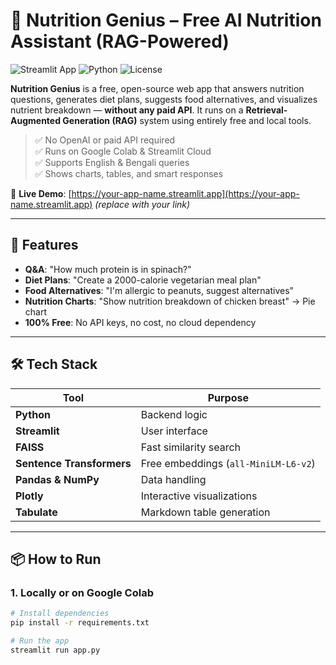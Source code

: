 # 🍏 Nutrition Genius – Free AI Nutrition Assistant (RAG-Powered)

![Streamlit App](https://img.shields.io/badge/Streamlit-FF4B4B?logo=streamlit&logoColor=white)
![Python](https://img.shields.io/badge/Python-3776AB?logo=python&logoColor=white)
![License](https://img.shields.io/badge/License-MIT-green)

**Nutrition Genius** is a free, open-source web app that answers nutrition questions, generates diet plans, suggests food alternatives, and visualizes nutrient breakdown — **without any paid API**. It runs on a **Retrieval-Augmented Generation (RAG)** system using entirely free and local tools.

> ✅ No OpenAI or paid API required  
> ✅ Runs on Google Colab & Streamlit Cloud  
> ✅ Supports English & Bengali queries  
> ✅ Shows charts, tables, and smart responses

🔗 **Live Demo**: [https://your-app-name.streamlit.app](https://your-app-name.streamlit.app) *(replace with your link)*

---

## 🎯 Features

- **Q&A**: "How much protein is in spinach?"
- **Diet Plans**: "Create a 2000-calorie vegetarian meal plan"
- **Food Alternatives**: "I'm allergic to peanuts, suggest alternatives"
- **Nutrition Charts**: "Show nutrition breakdown of chicken breast" → Pie chart
- **100% Free**: No API keys, no cost, no cloud dependency

---

## 🛠️ Tech Stack

| Tool | Purpose |
|------|--------|
| **Python** | Backend logic |
| **Streamlit** | User interface |
| **FAISS** | Fast similarity search |
| **Sentence Transformers** | Free embeddings (`all-MiniLM-L6-v2`) |
| **Pandas & NumPy** | Data handling |
| **Plotly** | Interactive visualizations |
| **Tabulate** | Markdown table generation |

---

## 📦 How to Run

### 1. Locally or on Google Colab

```bash
# Install dependencies
pip install -r requirements.txt

# Run the app
streamlit run app.py
